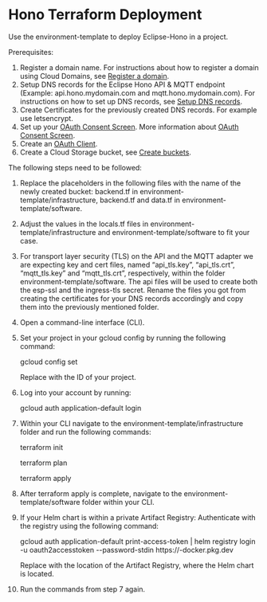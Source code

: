 # Hono Terraform Deployment

Use the environment-template to deploy Eclipse-Hono in a project.

Prerequisites:
1. Register a domain name. For instructions about how to register a domain using Cloud Domains, see [Register a domain](https://cloud.google.com/dns/docs/tutorials/create-domain-tutorial).
2. Setup DNS records for the Eclipse Hono API & MQTT endpoint (Example: api.hono.mydomain.com and mqtt.hono.mydomain.com). For instructions on how to set up DNS records, see [Setup DNS records](https://cloud.google.com/dns/docs/set-up-dns-records-domain-name).
3. Create Certificates for the previously created DNS records. For example use letsencrypt.
4. Set up your [OAuth Consent Screen](https://console.cloud.google.com/apis/credentials/consent). More information about [OAuth Consent Screen](https://support.google.com/cloud/answer/10311615?hl=en&ref_topic=3473162&sjid=5743182626460156348-EU).
5. Create an [OAuth Client](https://console.cloud.google.com/apis/credentials).
6. Create a Cloud Storage bucket, see [Create buckets](https://cloud.google.com/storage/docs/creating-buckets).


The following steps need to be followed:

1. Replace the placeholders in the following files with the name of the newly created bucket:
    backend.tf in environment-template/infrastructure,
    backend.tf and data.tf in environment-template/software.
2. Adjust the values in the locals.tf files in environment-template/infrastructure and environment-template/software to fit your case.
3. For transport layer security (TLS) on the API and the MQTT adapter we are expecting key and cert files, named “api_tls.key”, “api_tls.crt”, “mqtt_tls.key” and “mqtt_tls.crt”, respectively, within the folder environment-template/software. The api files will be used to create both the esp-ssl and the ingress-tls secret. Rename the files you got from creating the certificates for your DNS records accordingly and copy them into the previously mentioned folder.
4. Open a command-line interface (CLI).
5. Set your project in your gcloud config by running the following command:

   gcloud config set <project-id>

   Replace <project-id> with the ID of your project.
6. Log into your account by running:

    gcloud auth application-default login

7. Within your CLI navigate to the environment-template/infrastructure folder and run the following commands:

    terraform init

    terraform plan

    terraform apply

8. After terraform apply is complete, navigate to the environment-template/software folder within your CLI.
9. If your Helm chart is within a private Artifact Registry:
    Authenticate with the registry using the following command:
  
    gcloud auth application-default print-access-token | helm registry login -u oauth2accesstoken --password-stdin https://<location>-docker.pkg.dev

    Replace <location> with the location of the Artifact Registry, where the Helm chart is located.
10. Run the commands from step 7 again.
